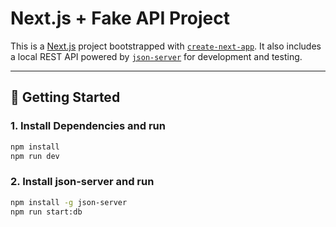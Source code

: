 # Next.js + Fake API Project

This is a [Next.js](https://nextjs.org/) project bootstrapped with [`create-next-app`](https://github.com/vercel/next.js/tree/canary/packages/create-next-app). It also includes a local REST API powered by [`json-server`](https://github.com/typicode/json-server) for development and testing.

---

## 🚀 Getting Started

### 1. Install Dependencies and run

```bash
npm install
npm run dev
```

### 2.  Install json-server and run

```bash
npm install -g json-server
npm run start:db
```
